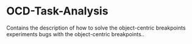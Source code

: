 # OCD-Task-Analysis
Contains the description of how to solve the object-centric breakpoints experiments bugs with the object-centric breakpoints..
